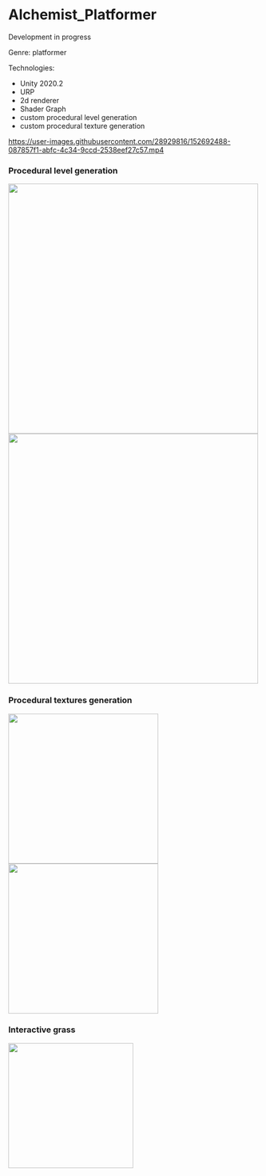 # Alchemist_Platformer
Development in progress

Genre: platformer

Technologies:
- Unity 2020.2
- URP
- 2d renderer
- Shader Graph
- custom procedural level generation
- custom procedural texture generation


https://user-images.githubusercontent.com/28929816/152692488-087857f1-abfc-4c34-9ccd-2538eef27c57.mp4

### Procedural level generation

<img src="https://user-images.githubusercontent.com/28929816/152699514-9b608a9a-b559-4d10-b2ca-ef5c5781a5fa.png" height="500"/> <img src="https://user-images.githubusercontent.com/28929816/152699517-eafd711e-a271-4080-9efb-4387dbf8ef12.png" height="500"/>

### Procedural textures generation

<img src="https://user-images.githubusercontent.com/28929816/152699527-e17fa72d-f281-482c-81d4-d4f8957929ff.png" height="300"/> <img src="https://user-images.githubusercontent.com/28929816/152699529-4268f1da-88be-4da7-88b8-5afe0dcd52da.png" height="300"/>

### Interactive grass

<img src="https://user-images.githubusercontent.com/28929816/152699537-c8880a9e-5bd7-4c79-98c1-8c8b7d94da83.gif" height="250"/>



